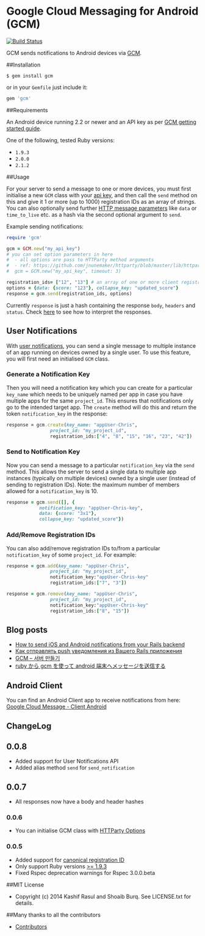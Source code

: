 # Google Cloud Messaging for Android (GCM)
[![Build Status](https://secure.travis-ci.org/spacialdb/gcm.png?branch=master)](http://travis-ci.org/spacialdb/gcm)

GCM sends notifications to Android devices via [GCM](http://developer.android.com/guide/google/gcm/gcm.html).

##Installation

    $ gem install gcm

or in your `Gemfile` just include it:

```ruby
gem 'gcm'
```

##Requirements

An Android device running 2.2 or newer and an API key as per [GCM getting started guide](http://developer.android.com/google/gcm/gs.html).

One of the following, tested Ruby versions:

* `1.9.3`
* `2.0.0`
* `2.1.2`

##Usage

For your server to send a message to one or more devices, you must first initialise a new `GCM` class with your [api key](https://developer.android.com/google/gcm/gs.html#access-key), and then call the `send` method on this and give it 1 or more (up to 1000) registration IDs as an array of strings. You can also optionally send further [HTTP message parameters](http://developer.android.com/google/gcm/server.html#params) like `data` or `time_to_live` etc. as a hash via the second optional argument to `send`.

Example sending notifications:

```ruby
require 'gcm'

gcm = GCM.new("my_api_key")
# you can set option parameters in here
#  - all options are pass to HTTParty method arguments
#  - ref: https://github.com/jnunemaker/httparty/blob/master/lib/httparty.rb#L40-L68
#  gcm = GCM.new("my_api_key", timeout: 3)

registration_ids= ["12", "13"] # an array of one or more client registration IDs
options = {data: {score: "123"}, collapse_key: "updated_score"}
response = gcm.send(registration_ids, options)
```

Currently `response` is just a hash containing the response `body`, `headers` and `status`. Check [here](http://developer.android.com/google/gcm/http.html#response) to see how to interpret the responses.

## User Notifications

With [user notifications](http://developer.android.com/google/gcm/notifications.html), you can send a single message to multiple instance of an app running on devices owned by a single user. To use this feature, you will first need an initialised `GCM` class.

### Generate a Notification Key
Then you will need a notification key which you can create for a particular `key_name` which needs to be uniquely named per app in case you have multiple apps for the same `project_id`.  This ensures that notifications only go to the intended target app. The `create` method will do this and return the token `notification_key` in the response:

```ruby
response = gcm.create(key_name: "appUser-Chris",
                project_id: "my_project_id",
                registration_ids:["4", "8", "15", "16", "23", "42"])
```

### Send to Notification Key
Now you can send a message to a particular `notification_key` via the `send` method. This allows the server to send a single data to multiple app instances  (typically on multiple devices) owned by a single user (instead of sending to registration IDs). Note: the maximum number of members allowed for a `notification_key` is 10.

```ruby
response = gcm.send([], {
            notification_key: "appUser-Chris-key",
            data: {score: "3x1"},
            collapse_key: "updated_score"})
```

### Add/Remove Registration IDs

You can also add/remove registration IDs to/from a particular `notification_key` of some `project_id`. For example:

```ruby
response = gcm.add(key_name: "appUser-Chris",
                project_id: "my_project_id",
                notification_key:"appUser-Chris-key"
                registration_ids:["7", "3"])

response = gcm.remove(key_name: "appUser-Chris",
                project_id: "my_project_id",
                notification_key:"appUser-Chris-key"
                registration_ids:["8", "15"])
```

## Blog posts

* [How to send iOS and Android notifications from your Rails backend](http://juretriglav.si/how-to-send-ios-and-android-notifications-from-your-rails-backend/)
* [Как отправлять push уведомления из Вашего Rails приложения](http://habrahabr.ru/post/214607/)
* [GCM – 서버 만들기](http://susemi99.kr/1023)
* [ruby から gcm を使って android 端末へメッセージを送信する](http://qiita.com/ma2saka/items/5852308b7c2855eef552)

## Android Client

You can find an Android Client app to receive notifications from here: [Google Cloud Message - Client Android](https://github.com/mikebolivar/gcm)

## ChangeLog

## 0.0.8
* Added support for User Notifications API
* Added alias method `send` for `send_notification`

## 0.0.7
* All responses now have a body and header hashes

### 0.0.6

* You can initialise GCM class with [HTTParty Options](https://github.com/jnunemaker/httparty/blob/master/lib/httparty.rb#L41-L69)

### 0.0.5

* Added support for [canonical registration ID](http://developer.android.com/google/gcm/adv.html#canonical)
* Only support Ruby versions [>= 1.9.3](https://www.ruby-lang.org/en/news/2014/01/10/ruby-1-9-3-will-end-on-2015/)
* Fixed Rspec deprecation warnings for Rspec 3.0.0.beta

##MIT License

* Copyright (c) 2014 Kashif Rasul and Shoaib Burq. See LICENSE.txt for details.

##Many thanks to all the contributors

* [Contributors](https://github.com/spacialdb/gcm/contributors)
